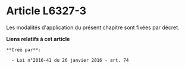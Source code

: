 # Article L6327-3

Les modalités d'application du présent chapitre sont fixées par décret.

**Liens relatifs à cet article**

	**Créé par**:

	  - Loi n°2016-41 du 26 janvier 2016 - art. 74
